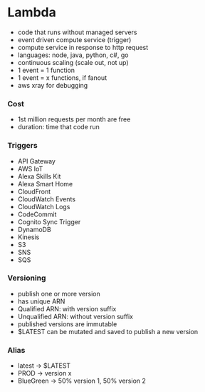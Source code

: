 # Lambda
- code that runs without managed servers
- event driven compute service (trigger)
- compute service in response to http request
- languages: node, java, python, c#, go
- continuous scaling (scale out, not up)
- 1 event = 1 function
- 1 event = x functions, if fanout
- aws xray for debugging

### Cost
- 1st million requests per month are free
- duration: time that code run

### Triggers
- API Gateway
- AWS IoT
- Alexa Skills Kit
- Alexa Smart Home
- CloudFront
- CloudWatch Events
- CloudWatch Logs
- CodeCommit
- Cognito Sync Trigger
- DynamoDB
- Kinesis
- S3
- SNS
- SQS

### Versioning
- publish one or more version
- has unique ARN 
- Qualified ARN: with version suffix
- Unqualified ARN: without version suffix
- published versions are immutable
- $LATEST can be mutated and saved to publish a new version

### Alias
- latest -> $LATEST
- PROD -> version x
- BlueGreen -> 50% version 1, 50% version 2
